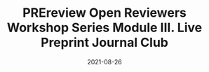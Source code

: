 ---
title: "PREreview Open Reviewers Workshop Series Module III. Live Preprint Journal Club"
date: 2021-08-26 # Make sure the date is in this format
time: "3:00 PM - 4:30 PM" #Time is Human readable
event_type: "workshop" # either "workshop", "discussion", or "social"
presenters: ["PREreview"] # put multiple presenters in brackets, separated by comma
keywords: ["Peer Review", "Open Science"] # These should come from taxonomy
location: "Zoom meeting" # Try to keep this entry on a single line
location_url: ""
description: "This workshop series is designed to engage students, postdoctoral scholars, faculty and staff in interactive discussions around peer review.  Module III is meant to apply your learning by participating in and publishing a preprint peer review."
link: "https://ohsu.ca1.qualtrics.com/jfe/form/SV_dndYEVmu2L0OtDg"
# The following should be filled out post workshop - please uncomment them when you do
#slides: ""  #url for presenter slides
#code: "" #url for code repository
#recording: "" #recording if available
#app: "" #Code environment (such as rstudio.cloud or mybinder.org) or web app
---